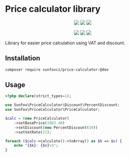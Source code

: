 # Price calculator library

<p align=center>
    <a href="https://github.com/sunfoxcz/price-calculator/actions"><img src="https://badgen.net/github/checks/sunfoxcz/price-calculator/master?cache=300"></a>
    <a href="https://scrutinizer-ci.com/g/sunfoxcz/price-calculator/?branch=master"><img src="https://scrutinizer-ci.com/g/sunfoxcz/price-calculator/badges/coverage.png?b=master"></a>
    <a href="https://scrutinizer-ci.com/g/sunfoxcz/price-calculator/?branch=master"><img src="https://scrutinizer-ci.com/g/sunfoxcz/price-calculator/badges/quality-score.png?b=master"></a>
</p>
<p align=center>
    <a href="https://packagist.org/packages/sunfoxcz/price-calculator"><img src="https://badgen.net/packagist/v/sunfoxcz/price-calculator"></a>
    <a href="https://packagist.org/packages/sunfoxcz/price-calculator"><img src="https://badgen.net/packagist/php/sunfoxcz/price-calculator"></a>
    <a href="https://github.com/sunfoxcz/price-calculator"><img src="https://badgen.net/github/license/sunfoxcz/price-calculator"></a>
</p>

Library for easier price calculation using VAT and discount.

## Installation

```bash
composer require sunfoxcz/price-calculator:@dev
```

## Usage

```php
<?php declare(strict_types=1);

use Sunfox\PriceCalculator\Discount\PercentDiscount;
use Sunfox\PriceCalculator\PriceCalculator;

$calc = (new PriceCalculator)
	->setBasePrice(1983.48)
	->setDiscount(new PercentDiscount(10))
	->setVatRate(21);

foreach ($calc->calculate()->toArray() as $k => $v) {
	echo "{$k}: {$v}\n";
}
```
